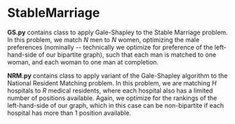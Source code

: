 # StableMarriage

**GS.py** contains class to apply Gale-Shapley to the Stable Marriage problem.  In this problem, we match *N* men to *N* women, optimizing the male preferences (nominally -- technically we optimize for preference of the left-hand-side of our bipartite graph), such that each man is matched to one woman, and each woman to one man at completion.

**NRM.py** contains class to apply variant of the Gale-Shapley algorithm to the National Resident Matching problem.  In this problem, we are matching *H* hospitals to *R* medical residents, where each hospital also has a limited number of positions available.  Again, we optimize for the rankings of the left-hand-side of our graph, which in this case can be non-bipartite if each hospital has more than 1 position available.
